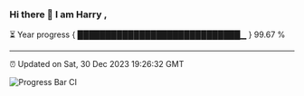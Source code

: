 ### Hi there 👋 I am Harry , 

⏳ Year progress { █████████████████████████████▁ } 99.67 %

---

⏰ Updated on Sat, 30 Dec 2023 19:26:32 GMT

![Progress Bar CI](https://github.com/duykhang68/duykhang68/workflows/Progress%20Bar%20CI/badge.svg)
